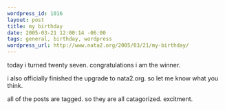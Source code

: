 ```yaml
--- 
wordpress_id: 1016
layout: post
title: my birthday
date: 2005-03-21 12:00:14 -06:00
tags: general, birthday, wordpress
wordpress_url: http://www.nata2.org/2005/03/21/my-birthday/
---
```

today i turned twenty seven. congratulations i am the winner. 

i also officially finished the upgrade to nata2.org. so let me know what you think. 

all of the posts are tagged. so they are all catagorized. excitment. 
